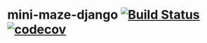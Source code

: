 # mini-maze-django [![Build Status](https://travis-ci.org/MoonCheesez/mini-maze-django.svg?branch=master)](https://travis-ci.org/MoonCheesez/mini-maze-django) [![codecov](https://codecov.io/gh/MoonCheesez/mini-maze-django/branch/master/graph/badge.svg)](https://codecov.io/gh/MoonCheesez/mini-maze-django)

